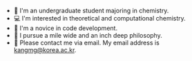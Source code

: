 * 🧪 I'm an undergraduate student majoring in chemistry.
* 💻 I'm interested in theoretical and computational chemistry.
* 🐣 I'm a novice in code development.
* 🔎 I pursue a mile wide and an inch deep philosophy.
* 📧 Please contact me via email. My email address is kangmg@korea.ac.kr.
